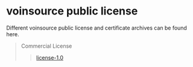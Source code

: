 # voinsource public license
Different voinsource public license and certificate archives can be found here.

> Commercial License
>> [license-1.0](https://github.com/voinsource/voinsource-public-license/blob/master/license-1.0)

